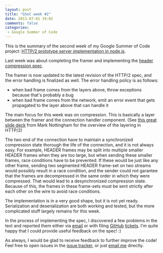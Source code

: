 ```yaml
---
layout: post
title: "GSoC week #2"
date: 2013-07-01 19:02
comments: false
categories:
 - Google Summer of Code
---
```


This is the summary of the second week of my Google Summer of Code project: [HTTP/2 prototype server implementation in node.js](https://google-melange.appspot.com/gsoc/project/google/gsoc2013/molnarg/5001).

<!-- more -->

Last week was about completing the framer and implementing the [header compression spec](http://tools.ietf.org/html/draft-ietf-httpbis-header-compression-00).

The framer is now updated to the latest revision of the HTTP/2 spec, and the error handling is finalized as well. The error handling policy is as follows:

 * when bad frame comes from the layers above, throw exceptions because that's probably a bug
 * when bad frame comes from the network, emit an error event that gets propagated to the layer above that can handle it

The main focus for this week was on compression. This is basically a layer between the framer and the connection handler component. (See [this great slide deck](https://github.com/http2/wg_materials/raw/master/interim-13-06/editor-notes.pdf) from Mark Nottingham for the overview of the layering in HTTP/2)

The two end of the connection have to maintain a synchronized compression state thorough the life of the connection, and it is not always easy. For example, HEADER frames may be split into multiple smaller HEADER frames when they are too large, but when sending these smaller frames, race conditions have to be prevented. If these would be just like any other frame, sending two segmented HEADER frame-set on two streams would possibly result in a race condition, and the sender could not garantee that the frames are decompressed in the same order in which they were compressed. That would lead to a desynchronized compression state. Because of this, the frames in these frame-sets must be sent strictly after each other on the wire to avoid race conditions.

The implementation is in a very good shape, but it is not yet ready. Serialization and deserialization are both working and tested, but the more complicated stuff largely remains for this week.

In the process of implementing the spec, I discovered a few problems in the text and reported them either via [email](https://github.com/http2/compression-spec/issues/8) or with filing [GitHub](https://github.com/http2/compression-spec/issues/7) [tickets](https://github.com/http2/compression-spec/issues/6). I'm quite happy that I could provide useful feedback on the spec! :)

As always, I would be glad to receive feedback to further improve the code! Feel free to open issues in the [issue tracker](https://github.com/molnarg/node-http2/issues), or just [email me](mailto:gabor@molnar.es) directly.

